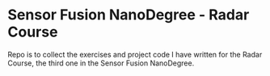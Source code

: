 # Sensor Fusion NanoDegree - Radar Course
Repo is to collect the exercises and project code I have written for the Radar Course, the third one in the Sensor Fusion NanoDegree. 
